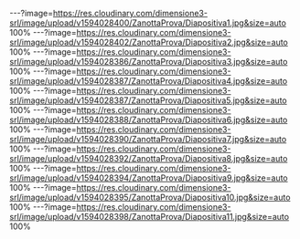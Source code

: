 ---?image=https://res.cloudinary.com/dimensione3-srl/image/upload/v1594028400/ZanottaProva/Diapositiva1.jpg&size=auto 100%
---?image=https://res.cloudinary.com/dimensione3-srl/image/upload/v1594028402/ZanottaProva/Diapositiva2.jpg&size=auto 100%
---?image=https://res.cloudinary.com/dimensione3-srl/image/upload/v1594028386/ZanottaProva/Diapositiva3.jpg&size=auto 100%
---?image=https://res.cloudinary.com/dimensione3-srl/image/upload/v1594028387/ZanottaProva/Diapositiva4.jpg&size=auto 100%
---?image=https://res.cloudinary.com/dimensione3-srl/image/upload/v1594028387/ZanottaProva/Diapositiva5.jpg&size=auto 100%
---?image=https://res.cloudinary.com/dimensione3-srl/image/upload/v1594028388/ZanottaProva/Diapositiva6.jpg&size=auto 100%
---?image=https://res.cloudinary.com/dimensione3-srl/image/upload/v1594028390/ZanottaProva/Diapositiva7.jpg&size=auto 100%
---?image=https://res.cloudinary.com/dimensione3-srl/image/upload/v1594028392/ZanottaProva/Diapositiva8.jpg&size=auto 100%
---?image=https://res.cloudinary.com/dimensione3-srl/image/upload/v1594028394/ZanottaProva/Diapositiva9.jpg&size=auto 100%
---?image=https://res.cloudinary.com/dimensione3-srl/image/upload/v1594028395/ZanottaProva/Diapositiva10.jpg&size=auto 100%
---?image=https://res.cloudinary.com/dimensione3-srl/image/upload/v1594028398/ZanottaProva/Diapositiva11.jpg&size=auto 100%
